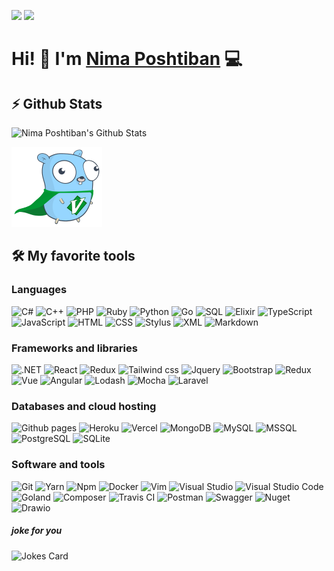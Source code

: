 [![](https://komarev.com/ghpvc/?username=nimaposhtiban&color=blue&label=Profile%20Views)](https://github.com/nimaposhtiban/nimaposhtiban)
[![](https://img.shields.io/github/followers/nimaposhtiban?label=GitHub%20Followers)](https://github.com/nimaposhtiban)

# Hi! 👋 I'm [Nima Poshtiban](https://nimaposhtiban.vercel.app//) 💻

## ⚡ Github Stats

![Nima Poshtiban's Github Stats](https://github-readme-stats.vercel.app/api?username=nimaposhtiban&count_private=true&show_icons=true&theme=solarized-light)

<img style="max width;100%" src="./vim-go.png">

## 🛠️ My favorite tools

### Languages

<a><img alt="C#" src="https://img.shields.io/badge/-C%23-239120?logo=Csharp&style=plastic&logoWidth=20"></a> 
<a><img alt="C++" src="https://img.shields.io/badge/-C++-00599C?logo=cplusplus&logoColor=white&style=plastic&logoWidth=20"></a>
<img alt="PHP" src="https://img.shields.io/badge/-PHP-777BB4?logo=php&logoColor=white&style=plastic&logoWidth=20">
<img alt="Ruby" src="https://img.shields.io/badge/-Ruby-CC342D?logo=ruby&logoColor=white&style=plastic&logoWidth=20">
<img alt="Python" src="https://img.shields.io/badge/-Python-3776AB?logo=python&logoColor=white&style=plastic&logoWidth=20">
<img alt="Go" src="https://img.shields.io/badge/-Golang-00ADD8?logo=go&logoColor=white&style=plastic&logoWidth=20">
<img alt="SQL" src="https://custom-icon-badges.herokuapp.com/badge/SQL-025E8C.svg?logo=database&logoColor=white&style=plastic">
<img alt="Elixir" src="https://img.shields.io/badge/-Elixir-4B275F?logo=elixir&logoColor=white&style=plastic&logoWidth=20">
<img alt="TypeScript" src="https://img.shields.io/badge/-TypeScript-3178C6?logo=typescript&logoColor=white&style=plastic&logoWidth=20">
<img alt="JavaScript" src="https://img.shields.io/badge/-JavaScript-black?logo=javascript&logoColor=F7DF1E&style=plastic&logoWidth=20">
<img alt="HTML" src="https://img.shields.io/badge/-HTML-E34F26?logo=html5&logoColor=white&style=plastic&logoWidth=20">
<img alt="CSS" src="https://img.shields.io/badge/-CSS-1572B6?logo=html5&logoColor=white&style=plastic&logoWidth=20">
<img alt="Stylus" src="https://img.shields.io/badge/-Stylus-333333?logo=stylus&logoColor=white&style=plastic&logoWidth=20">
<img alt="XML" src="https://img.shields.io/badge/-XML-E34F26?logo=svg&logoColor=white&style=plastic&logoWidth=20">
<img alt="Markdown" src="https://img.shields.io/badge/-Markdown-black?logo=markdown&logoColor=white&style=plastic&logoWidth=20">
<br/>

### Frameworks and libraries

<a><img alt=".NET" src="https://img.shields.io/badge/-.NET-512BD4?logo=dotnet&logoColor=white&style=plastic&logoWidth=20"></a>
<img alt="React" src="https://img.shields.io/badge/-ReactJS-black?logo=react&logoColor=61DAFB&style=plastic&logoWidth=20">
<img alt="Redux" src="https://img.shields.io/badge/-Redux-764ABC?logo=redux&logoColor=white&style=plastic&logoWidth=20">
<img alt="Tailwind css" src="https://img.shields.io/badge/-Tailwind-06B6D4?logo=tailwindcss&logoColor=white&style=plastic&logoWidth=20">
<img alt="Jquery" src="https://img.shields.io/badge/-JQuery-0769AD?logo=jquery&logoColor=white&style=plastic&logoWidth=20">
<img alt="Bootstrap" src="https://img.shields.io/badge/-Bootstrap-7952B3?logo=bootstrap&logoColor=white&style=plastic&logoWidth=20">
<img alt="Redux" src="https://img.shields.io/badge/-ExpressJS-white?logo=express&logoColor=000000&style=plastic&logoWidth=20">
<img alt="Vue" src="https://img.shields.io/badge/-VueJS-4FC08D?logo=vuedotjs&logoColor=white&style=plastic&logoWidth=20">
<img alt="Angular" src="https://img.shields.io/badge/-Angular-DD0031?logo=angular&logoColor=white&style=plastic&logoWidth=20">
<img alt="Lodash" src="https://img.shields.io/badge/-Lodash-3492FF?logo=lodash&logoColor=white&style=plastic&logoWidth=20">
<img alt="Mocha" src="https://img.shields.io/badge/-Mocha-8D6748?logo=mocha&logoColor=white&style=plastic&logoWidth=20">
<img alt="Laravel" src="https://img.shields.io/badge/-Laravel-FF2D20?logo=laravel&logoColor=white&style=plastic&logoWidth=20">
<br/>

### Databases and cloud hosting

<img alt="Github pages" src="https://img.shields.io/badge/-Github%20Pages-181717?logo=github&logoColor=white&style=plastic&logoWidth=20">
<img alt="Heroku" src="https://img.shields.io/badge/-Heroku-430098?logo=heroku&logoColor=white&style=plastic&logoWidth=20">
<img alt="Vercel" src="https://img.shields.io/badge/-Vercel-white?logo=vercel&logoColor=black&style=plastic&logoWidth=20">
<img alt="MongoDB" src="https://img.shields.io/badge/-MongoDB-47A248?logo=mongodb&logoColor=white&style=plastic&logoWidth=20">
<img alt="MySQL" src="https://img.shields.io/badge/-MySQL-4479A1?logo=mysql&logoColor=white&style=plastic&logoWidth=20">
<img alt="MSSQL" src="https://img.shields.io/badge/-MSSQL%20Server-CC2927?logo=microsoftsqlserver&logoColor=white&style=plastic&logoWidth=20">
<img alt="PostgreSQL" src="https://img.shields.io/badge/-PostgreSQL-4169E1?logo=postgresql&logoColor=white&style=plastic&logoWidth=20">
<img alt="SQLite" src="https://img.shields.io/badge/-SQLite-003B57?logo=sqlite&logoColor=white&style=plastic&logoWidth=20">

### Software and tools

<img alt="Git" src="https://img.shields.io/badge/-Git-F05032?logo=git&logoColor=white&style=plastic&logoWidth=20">
<img alt="Yarn" src="https://img.shields.io/badge/-Yarn-2C8EBB?logo=yarn&logoColor=white&style=plastic&logoWidth=20">
<img alt="Npm" src="https://img.shields.io/badge/-npm-CB3837?logo=npm&logoColor=white&style=plastic&logoWidth=20">
<img alt="Docker" src="https://img.shields.io/badge/-Docker-2496ED?logo=docker&logoColor=white&style=plastic&logoWidth=20">
<img alt="Vim" src="https://img.shields.io/badge/-Vim-white?logo=vim&logoColor=019733&style=plastic&logoWidth=20">
<img alt="Visual Studio" src="https://img.shields.io/badge/-Visual%20Studio-5C2D91?logo=visualstudio&logoColor=white&style=plastic&logoWidth=20">
<img alt="Visual Studio Code" src="https://img.shields.io/badge/-Visual%20Studio%20Code-007ACC?logo=visualstudiocode&logoColor=white&style=plastic&logoWidth=20">
<img alt="Goland" src="https://img.shields.io/badge/-Goland-000000?logo=goland&logoColor=white&style=plastic&logoWidth=20">
<img alt="Composer" src="https://img.shields.io/badge/-Composer-885630?logo=composer&logoColor=white&style=plastic&logoWidth=20">
<img alt="Travis CI" src="https://img.shields.io/badge/-Travis%20Ci-3EAAAF?logo=travisci&logoColor=white&style=plastic&logoWidth=20">
<img alt="Postman" src="https://img.shields.io/badge/-Postman-FF6C37?logo=postman&logoColor=white&style=plastic">
<img alt="Swagger" src="https://img.shields.io/badge/-Swagger-85EA2D?logo=swagger&logoColor=white&style=plastic&logoWidth=20">
<img alt="Nuget" src="https://img.shields.io/badge/-Nuget-004880?logo=nuget&logoColor=white&style=plastic&logoWidth=20">
<img alt="Drawio" src="https://img.shields.io/badge/-Diagrams.net-F08705?logo=diagramsdotnet&logoColor=white&style=plastic&logoWidth=20">


##### joke for you

![Jokes Card](https://readme-jokes.vercel.app/api?theme=solarized-light)
